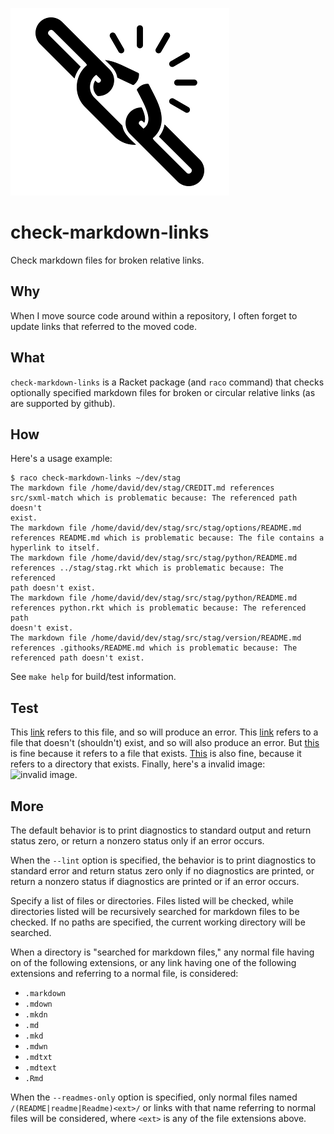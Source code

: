 ![check-markdown-links](check-markdown-links.png)

check-markdown-links
====================
Check markdown files for broken relative links.

Why
---
When I move source code around within a repository, I often forget to update
links that referred to the moved code.

What
----
`check-markdown-links` is a Racket package (and `raco` command) that checks
optionally specified markdown files for broken or circular relative links (as
are supported by github).

How
---
Here's a usage example:

    $ raco check-markdown-links ~/dev/stag
    The markdown file /home/david/dev/stag/CREDIT.md references
    src/sxml-match which is problematic because: The referenced path doesn't
    exist.
    The markdown file /home/david/dev/stag/src/stag/options/README.md
    references README.md which is problematic because: The file contains a
    hyperlink to itself.
    The markdown file /home/david/dev/stag/src/stag/python/README.md
    references ../stag/stag.rkt which is problematic because: The referenced
    path doesn't exist.
    The markdown file /home/david/dev/stag/src/stag/python/README.md
    references python.rkt which is problematic because: The referenced path
    doesn't exist.
    The markdown file /home/david/dev/stag/src/stag/version/README.md
    references .githooks/README.md which is problematic because: The
    referenced path doesn't exist.

See `make help` for build/test information.

Test
----
This [link](README.md) refers to this file, and so will produce an error. This
[link](sdkfjalsdfklj) refers to a file that doesn't (shouldn't) exist, and so
will also produce an error. But [this](check-markdown-links/check.rkt) is fine
because it refers to a file that exists. [This](check-markdown-links) is also
fine, because it refers to a directory that exists. Finally, here's a invalid
image: ![invalid image](not/there.jpg).

More
----
The default behavior is to print diagnostics to standard output and return
status zero, or return a nonzero status only if an error occurs.

When the `--lint` option is specified, the behavior is to print diagnostics
to standard error and return status zero only if no diagnostics are printed,
or return a nonzero status if diagnostics are printed or if an error occurs.

Specify a list of files or directories. Files listed will be checked, while
directories listed will be recursively searched for markdown files to be
checked. If no paths are specified, the current working directory will be
searched.

When a directory is "searched for markdown files," any normal file having on
of the following extensions, or any link having one of the following
extensions and referring to a normal file, is considered: 
- `.markdown`
- `.mdown`
- `.mkdn`
- `.md`
- `.mkd`
- `.mdwn`
- `.mdtxt`
- `.mdtext`
- `.Rmd`

When the `--readmes-only` option is specified, only normal files named
`/(README|readme|Readme)<ext>/` or links with that name referring to normal
files will be considered, where `<ext>` is any of the file extensions above.
